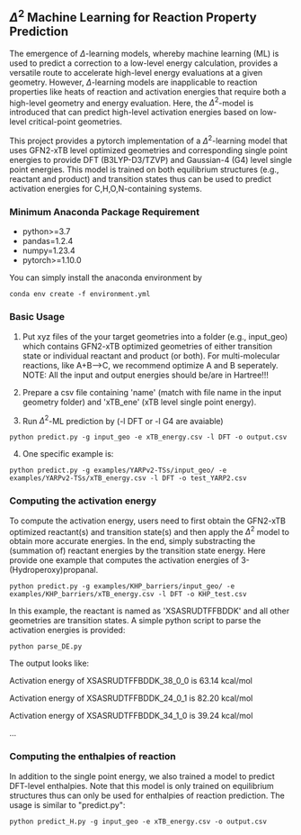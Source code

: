 ## $\Delta^2$ Machine Learning for Reaction Property Prediction

The emergence of $\Delta$-learning models, whereby machine learning (ML) is used to predict a correction to a low-level energy calculation, provides a versatile route to accelerate high-level energy evaluations at a given geometry. However, $\Delta$-learning models are inapplicable to reaction properties like heats of reaction and activation energies that require both a high-level geometry and energy evaluation. Here, the $\Delta^2$-model is introduced that can predict high-level activation energies based on low-level critical-point geometries. 

This project provides a pytorch implementation of a $\Delta^2$-learning model that uses GFN2-xTB level optimized geometries and corresponding single point energies to provide DFT (B3LYP-D3/TZVP) and Gaussian-4 (G4) level single point energies. This model is trained on both equilibrium structures (e.g., reactant and product) and transition states thus can be used to predict activation energies for C,H,O,N-containing systems.

### Minimum Anaconda Package Requirement 
* python>=3.7
* pandas=1.2.4 
* numpy=1.23.4
* pytorch>=1.10.0
  
You can simply install the anaconda environment by
```
conda env create -f environment.yml
```

### Basic Usage
1. Put xyz files of the your target geometries into a folder (e.g., input\_geo) which contains GFN2-xTB optimized geometries of either transition state or individual reactant and product (or both). For multi-molecular reactions, like A+B-->C, we recommend optimize A and B seperately. NOTE: All the input and output energies should be/are in Hartree!!!

2. Prepare a csv file containing 'name' (match with file name in the input geometry folder) and 'xTB\_ene' (xTB level single point energy). 

3. Run $\Delta^2$-ML prediction by (-l DFT or -l G4 are avaiable)

```
python predict.py -g input_geo -e xTB_energy.csv -l DFT -o output.csv
```
4. One specific example is:

```
python predict.py -g examples/YARPv2-TSs/input_geo/ -e examples/YARPv2-TSs/xTB_energy.csv -l DFT -o test_YARP2.csv
```

### Computing the activation energy
To compute the activation energy, users need to first obtain the GFN2-xTB optimized reactant(s) and transition state(s) and then apply the $\Delta^2$ model to obtain more accurate energies. In the end, simply substracting the (summation of) reactant energies by the transition state energy. Here provide one example that computes the activation energies of 3-(Hydroperoxy)propanal.

```
python predict.py -g examples/KHP_barriers/input_geo/ -e examples/KHP_barriers/xTB_energy.csv -l DFT -o KHP_test.csv
```

In this example, the reactant is named as 'XSASRUDTFFBDDK' and all other geometries are transition states. A simple python script to parse the activation energies is provided:

```
python parse_DE.py
```

The output looks like:

Activation energy of XSASRUDTFFBDDK_38_0_0 is  63.14 kcal/mol

Activation energy of XSASRUDTFFBDDK_24_0_1 is  82.20 kcal/mol

Activation energy of XSASRUDTFFBDDK_34_1_0 is  39.24 kcal/mol

...

### Computing the enthalpies of reaction
In addition to the single point energy, we also trained a model to predict DFT-level enthalpies. Note that this model is only trained on equilibrium structures thus can only be used for enthalpies of reaction prediction. The usage is similar to "predict.py":

```
python predict_H.py -g input_geo -e xTB_energy.csv -o output.csv
```

